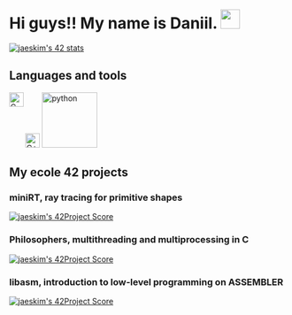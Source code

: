 # Hi guys!! My name is Daniil. <img src=https://user-images.githubusercontent.com/1303154/88677602-1635ba80-d120-11ea-84d8-d263ba5fc3c0.gif width="35">
[![jaeskim's 42 stats](https://badge42.herokuapp.com/api/stats/mturquin?privacyEmail=true)](https://www.42.fr/)

## Languages and tools

<img src="https://simpleicons.org/icons/c.svg" width="26px" alt="C" align="left">
<img src="https://simpleicons.org/icons/cplusplus.svg?color=blue" width="26px" alt="C++"></a>
<img src="https://www.python.org/static/community_logos/python-logo.png" width="100px" alt="python"></a>

## My ecole 42 projects

### miniRT, ray tracing for primitive shapes
[![jaeskim's 42Project Score](https://badge42.herokuapp.com/api/project/mturquin/miniRT)](https://github.com/GoryachevDaniil/miniRT)

### Philosophers, multithreading and multiprocessing in C
[![jaeskim's 42Project Score](https://badge42.herokuapp.com/api/project/mturquin/Philosophers)](https://github.com/GoryachevDaniil/philosophers)

### libasm, introduction to low-level programming on ASSEMBLER
[![jaeskim's 42Project Score](https://badge42.herokuapp.com/api/project/mturquin/libasm)](https://github.com/GoryachevDaniil/libasm)

